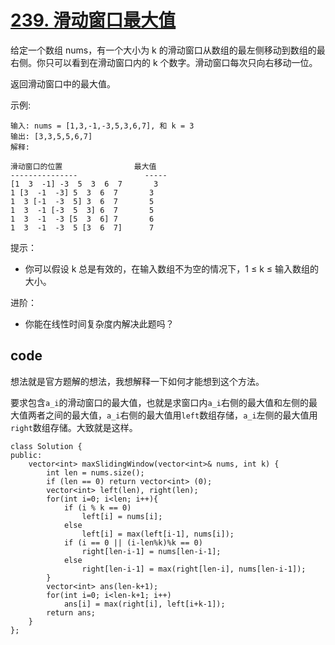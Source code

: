 # [239. 滑动窗口最大值](https://leetcode-cn.com/problems/sliding-window-maximum/)

给定一个数组 nums，有一个大小为 k 的滑动窗口从数组的最左侧移动到数组的最右侧。你只可以看到在滑动窗口内的 k 个数字。滑动窗口每次只向右移动一位。

返回滑动窗口中的最大值。

 

示例:

    输入: nums = [1,3,-1,-3,5,3,6,7], 和 k = 3
    输出: [3,3,5,5,6,7] 
    解释: 

    滑动窗口的位置                最大值
    ---------------               -----
    [1  3  -1] -3  5  3  6  7       3
    1 [3  -1  -3] 5  3  6  7       3
    1  3 [-1  -3  5] 3  6  7       5
    1  3  -1 [-3  5  3] 6  7       5
    1  3  -1  -3 [5  3  6] 7       6
    1  3  -1  -3  5 [3  6  7]      7
 

提示：

- 你可以假设 k 总是有效的，在输入数组不为空的情况下，1 ≤ k ≤ 输入数组的大小。

进阶：

- 你能在线性时间复杂度内解决此题吗？

## code

想法就是官方题解的想法，我想解释一下如何才能想到这个方法。

要求包含`a_i`的滑动窗口的最大值，也就是求窗口内`a_i`右侧的最大值和左侧的最大值两者之间的最大值，`a_i`右侧的最大值用`left`数组存储，`a_i`左侧的最大值用`right`数组存储。大致就是这样。
```
class Solution {
public:
    vector<int> maxSlidingWindow(vector<int>& nums, int k) {
        int len = nums.size();
        if (len == 0) return vector<int> (0);
        vector<int> left(len), right(len);
        for(int i=0; i<len; i++){
            if (i % k == 0)
                left[i] = nums[i];
            else
                left[i] = max(left[i-1], nums[i]);
            if (i == 0 || (i-len%k)%k == 0)
                right[len-i-1] = nums[len-i-1];
            else
                right[len-i-1] = max(right[len-i], nums[len-i-1]);
        }
        vector<int> ans(len-k+1);
        for(int i=0; i<len-k+1; i++)
            ans[i] = max(right[i], left[i+k-1]);
        return ans;
    }
};
```
